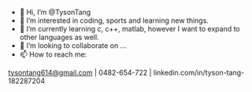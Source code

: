 - 👋 Hi, I’m @TysonTang
- 👀 I’m interested in coding, sports and learning new things.
- 🌱 I’m currently learning c, c++, matlab, however I want to expand to other languages as well.
- 💞️ I’m looking to collaborate on ...
- 📫 How to reach me:

tysontang614@gmail.com |
0482-654-722 |
linkedin.com/in/tyson-tang-182287204


<!---
tysonking33/tysonking33 is a ✨ special ✨ repository because its `README.md` (this file) appears on your GitHub profile.
You can click the Preview link to take a look at your changes.
--->
